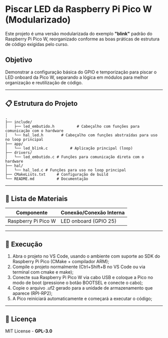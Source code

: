 # Piscar LED da Raspberry Pi Pico W (Modularizado)

Este projeto é uma versão modularizada do exemplo **"blink"** padrão do Raspberry Pi Pico W, reorganizado conforme as boas práticas de estrutura de código exigidas pelo curso.

## Objetivo

Demonstrar a configuração básica do GPIO e temporização para piscar o LED onboard da Pico W, separando a lógica em módulos para melhor organização e reutilização de código.

---

## 📋 Estrutura do Projeto
```
.
├── include/
│   ├── led_embutido.h          # Cabeçalho com funções para comunicação com o hardware
│   └── hal_led.h        # Cabeçalho com funções abstraídas para uso no loop principal
├── app/
│   └── led_blink.c          # Aplicação principal (loop)
├── drivers/
│   └── led_embutido.c # Funções para comunicação direta com o hardware
├── hal/
│   └── hal_led.c # Funções para uso no loop principal
├── CMakeLists.txt     # Configuração de build
└── README.md          # Documentação
```

---

## 🔧 Lista de Materiais
| Componente              | Conexão/Conexão Interna          |
|-------------------------|----------------------------------|
| Raspberry Pi Pico W     | LED onboard (GPIO 25)            |

---

## 🚀 Execução

1. Abra o projeto no VS Code, usando o ambiente com suporte ao SDK do Raspberry Pi Pico (CMake + compilador ARM);
2. Compile o projeto normalmente (Ctrl+Shift+B no VS Code ou via terminal com cmake e make);
4. Conecte sua Raspberry Pi Pico W via cabo USB e coloque a Pico no modo de boot (pressione o botão BOOTSEL e conecte o cabo);
5. Copie o arquivo .uf2 gerado para a unidade de armazenamento que aparece (RPI-RP2);
6. A Pico reiniciará automaticamente e começará a executar o código;


---

## 📜 Licença
MIT License - **GPL-3.0**  